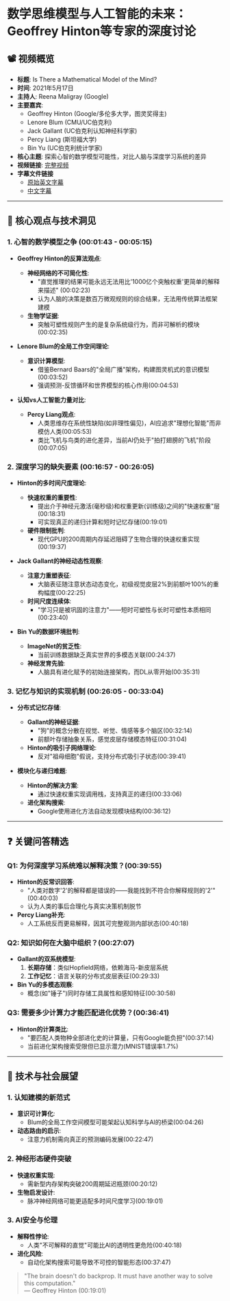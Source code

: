 # 数学思维模型与人工智能的未来：Geoffrey Hinton等专家的深度讨论

## 📽️ 视频概览
- **标题**: Is There a Mathematical Model of the Mind?
- **时间**: 2021年5月17日
- **主持人**: Reena Maligray (Google)
- **主要嘉宾**: 
  - Geoffrey Hinton (Google/多伦多大学，图灵奖得主)
  - Lenore Blum (CMU/UC伯克利)
  - Jack Gallant (UC伯克利认知神经科学家)
  - Percy Liang (斯坦福大学)
  - Bin Yu (UC伯克利统计学家)
- **核心主题**: 探索心智的数学模型可能性，对比人脑与深度学习系统的差异
- **视频链接**: [完整视频](https://www.youtube.com/watch?v=Ulo-vKm14rg)  
- **字幕文件链接**
  - [原始英文字幕](../srt/20210517Is_There_a_Mathematical_Model_of_the_Mind_(Panel_Discussion).txt)
  - [中文字幕](../srt/20210517Is_There_a_Mathematical_Model_of_the_Mind_(Panel_Discussion)-中文.txt)
---

## 🎯 核心观点与技术洞见

### 1. **心智的数学模型之争** (00:01:43 - 00:05:15)
- **Geoffrey Hinton的反算法观点**:
  - **神经网络的不可简化性**: 
    - "直觉推理的结果可能永远无法用比'1000亿个突触权重'更简单的解释来描述" (00:02:23)
    - 认为人脑的决策是数百万微观规则的综合结果，无法用传统算法框架建模
  - **生物学证据**: 
    - 突触可塑性规则产生的是复杂系统级行为，而非可解析的模块(00:02:35)

- **Lenore Blum的全局工作空间理论**:
  - **意识计算模型**: 
    - 借鉴Bernard Baars的"全局广播"架构，构建图灵机式的意识模型(00:03:52)
    - 强调预测-反馈循环和世界模型的核心作用(00:04:53)

- **认知vs人工智能力量对比**:
  - **Percy Liang观点**: 
    - 人类思维存在系统性缺陷(如非理性偏见)，AI应追求"理想化智能"而非模仿人类(00:05:53)
    - 类比飞机与鸟类的进化差异，当前AI仍处于"拍打翅膀的飞机"阶段(00:07:05)

### 2. **深度学习的缺失要素** (00:16:57 - 00:26:05)
- **Hinton的多时间尺度理论**:
  - **快速权重的重要性**:
    - 提出介于神经元激活(毫秒级)和权重更新(训练级)之间的"快速权重"层(00:18:31)
    - 可实现真正的递归计算和短时记忆存储(00:19:01)
  - **硬件限制批判**:
    - 现代GPU的200周期内存延迟阻碍了生物合理的快速权重实现(00:19:37)

- **Jack Gallant的神经动态性观察**:
  - **注意力重塑表征**:
    - 大脑表征随注意状态动态变化，初级视觉皮层2%到前额叶100%的重构幅度(00:22:25)
  - **时间尺度连续体**:
    - "学习只是被巩固的注意力"——短时可塑性与长时可塑性本质相同(00:23:40)

- **Bin Yu的数据环境批判**:
  - **ImageNet的贫乏性**:
    - 当前训练数据缺乏真实世界的多模态关联(00:24:37)
  - **神经发育先验**:
    - 人脑具有进化赋予的初始连接架构，而DL从零开始(00:35:31)

### 3. **记忆与知识的实现机制** (00:26:05 - 00:33:04)
- **分布式记忆存储**:
  - **Gallant的神经证据**:
    - "狗"的概念分散在视觉、听觉、情感等多个脑区(00:32:14)
    - 前额叶存储抽象关系，感觉皮层存储模态特征(00:31:04)
  - **Hinton的吸引子网络理论**:
    - 反对"祖母细胞"假说，支持分布式吸引子状态(00:39:41)

- **模块化与递归难题**:
  - **Hinton的解决方案**:
    - 通过快速权重实现调用栈，支持真正的递归(00:33:06)
  - **进化架构搜索**:
    - Google使用进化方法自动发现模块结构(00:36:12)

---

## ❓ 关键问答精选

### Q1: 为何深度学习系统难以解释决策？(00:39:55)
- **Hinton的反常识回答**:
  - "人类对数字'2'的解释都是错误的——我能找到不符合你解释规则的'2'" (00:40:03)
  - 认为人类的事后合理化与真实决策机制脱节
- **Percy Liang补充**:
  - 人工系统反而更易解释，因其可完整观测内部状态(00:40:18)

### Q2: 知识如何在大脑中组织？(00:27:07)
- **Gallant的双系统模型**:
  1. **长期存储**：类似Hopfield网络，依赖海马-新皮层系统
  2. **工作记忆**：语言关联的分布式皮层表征(00:29:33)
- **Bin Yu的多模态观察**:
  - 概念(如"锤子")同时存储工具属性和感知特征(00:30:58)

### Q3: 需要多少计算力才能匹配进化优势？(00:36:41)
- **Hinton的计算类比**:
  - "要匹配人类物种全部进化史的计算量，只有Google能负担"(00:37:14)
  - 当前进化架构搜索受限但已显示潜力(MNIST错误率1.7%)

---

## 🔮 技术与社会展望

### 1. **认知建模的新范式**
- **意识可计算化**:
  - Blum的全局工作空间模型可能架起认知科学与AI的桥梁(00:04:26)
- **动态路由的启示**:
  - 注意力机制需向真正的预测编码发展(00:22:47)

### 2. **神经形态硬件突破**
- **快速权重实现**:
  - 需新型内存架构突破200周期延迟瓶颈(00:20:12)
- **生物启发设计**:
  - 脉冲神经网络可能更适配多时间尺度学习(00:19:01)

### 3. **AI安全与伦理**
- **解释性悖论**:
  - 人类"不可解释的直觉"可能比AI的透明性更危险(00:40:18)
- **进化风险**:
  - 自动化架构搜索可能导致不可控的智能形态(00:37:47)

> "The brain doesn't do backprop. It must have another way to solve this computation."  
> — Geoffrey Hinton (00:19:01)
